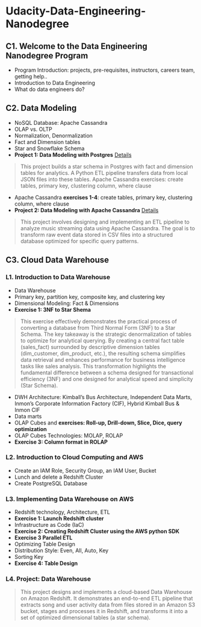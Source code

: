 # Udacity-Data-Engineering-Nanodegree
## C1. Welcome to the Data Engineering Nanodegree Program
* Program Introduction: projects, pre-requisites, instructors, careers team, getting help..
* Introduction to Data Engineering
* What do data engineers do?

## C2. Data Modeling
* NoSQL Database: Apache Cassandra
* OLAP vs. OLTP
* Normalization, Denormalization
* Fact and Dimension tables
* Star and Snowflake Schema
* **Project 1: Data Modeling with Postgres** [Details](https://github.com/cc59chong/Data-Modeling-with-Postgres) <br>
 > This project builds a star schema in Postgres with fact and dimension tables for analytics. A Python ETL pipeline transfers data from local JSON files into these tables.
Apache Cassandra exercises: create tables, primary key, clustering column, where clause
* Apache Cassandra **exercises 1-4**: create tables, primary key, clustering column, where clause
* **Project 2: Data Modeling with Apache Cassandra** [Details](https://github.com/cc59chong/Data-Modeling-with-Apache-Cassandra) <br>
 > This project involves designing and implementing an ETL pipeline to analyze music streaming data using Apache Cassandra. The goal is to transform raw event data stored in CSV files into a structured database optimized for specific query patterns.
## C3. Cloud Data Warehouse
### L1. Introduction to Data Warehouse
* Data Warehouse
* Primary key, partition key, composite key, and clustering key
* Dimensional Modeling: Fact & Dimensions
* **Exercise 1: 3NF to Star Shema**
 > This exercise effectively demonstrates the practical process of converting a database from Third Normal Form (3NF) to a Star Schema. The key takeaway is the strategic denormalization of tables to optimize for analytical querying. By creating a central fact table (sales_fact) surrounded by descriptive dimension tables (dim_customer, dim_product, etc.), the resulting schema simplifies data retrieval and enhances performance for business intelligence tasks like sales analysis. This transformation highlights the fundamental difference between a schema designed for transactional efficiency (3NF) and one designed for analytical speed and simplicity (Star Schema).
* DWH Architecture: Kimball’s Bus Architecture, Independent Data Marts, Inmon’s Corporate Information Factory (CIF), Hybrid Kimball Bus & Inmon CIF
* Data marts
* OLAP Cubes and **exercises: Roll-up, Drill-down, Slice, Dice, query optimization**
* OLAP Cubes Technologies: MOLAP, ROLAP
* **Exercise 3: Column format in ROLAP**
### L2. Introduction to Cloud Computing and AWS
* Create an IAM Role, Security Group, an IAM User, Bucket
* Lunch and delete a Redshift Cluster
* Create PostgreSQL Database
### L3. Implementing Data Warehouse on AWS
* Redshift technology, Architecture, ETL
* **Exercise 1: Launch Redshift cluster**
* Infrastructure as Code (IaC)
* **Exercise 2: Creating Redshift Cluster using the AWS python SDK**
* **Exercise 3 Parallel ETL**
* Optimizing Table Design
* Distribution Style: Even, All, Auto, Key
* Sorting Key
* **Exercise 4: Table Design**
### L4. Project: Data Warehouse
 > This project designs and implements a cloud-based Data Warehouse on Amazon Redshift. It demonstrates an end-to-end ETL pipeline that extracts song and user activity data from files stored in an Amazon S3 bucket, stages and processes it in Redshift, and transforms it into a set of optimized dimensional tables (a star schema). 

